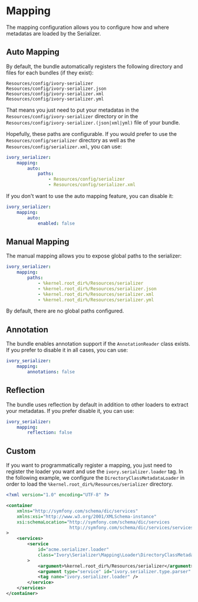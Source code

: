 # Mapping

The mapping configuration allows you to configure how and where metadatas are loaded by the Serializer.

## Auto Mapping

By default, the bundle automatically registers the following directory and files for each bundles (if they exist):

```
Resources/config/ivory-serializer
Resources/config/ivory-serializer.json
Resources/config/ivory-serializer.xml
Resources/config/ivory-serializer.yml
```

That means you just need to put your metadatas in the `Resources/config/ivory-serializer` directory or in the 
`Resources/config/ivory-serializer.(json|xml|yml)` file of your bundle.

Hopefully, these paths are configurable. If you would prefer to use the `Resources/config/serializer` directory as 
well as the `Resources/config/serializer.xml`, you can use:

``` yaml
ivory_serializer:
    mapping:
        auto:
            paths:
                - Resources/config/serializer
                - Resources/config/serializer.xml
```

If you don't want to use the auto mapping feature, you can disable it:

``` yaml
ivory_serializer:
    mapping:
        auto:
            enabled: false
```

## Manual Mapping

The manual mapping allows you to expose global paths to the serializer:

``` yaml
ivory_serializer:
    mapping:
        paths:
            - %kernel.root_dir%/Resources/serializer
            - %kernel.root_dir%/Resources/serializer.json
            - %kernel.root_dir%/Resources/serializer.xml
            - %kernel.root_dir%/Resources/serializer.yml
```

By default, there are no global paths configured.

## Annotation

The bundle enables annotation support if the `AnnotationReader` class exists. If you prefer to disable it in all cases, 
you can use:

``` yaml
ivory_serializer:
    mapping:
        annotations: false
```

## Reflection

The bundle uses reflection by default in addition to other loaders to extract your metadatas. If you prefer disable it, 
you can use:

``` yaml
ivory_serializer:
    mapping:
        reflection: false
```

## Custom

If you want to programmatically register a mapping, you just need to register the loader you want and use the 
`ivory.serializer.loader` tag. In the following example, we configure the `DirectoryClassMetadataLoader` in order to 
load the `%kernel.root_dir%/Resources/serializer` directory.

``` xml
<?xml version="1.0" encoding="UTF-8" ?>

<container
    xmlns="http://symfony.com/schema/dic/services"
    xmlns:xsi="http://www.w3.org/2001/XMLSchema-instance"
    xsi:schemaLocation="http://symfony.com/schema/dic/services
                        http://symfony.com/schema/dic/services/services-1.0.xsd"
>
    <services>
        <service
            id="acme.serializer.loader"
            class="Ivory\Serializer\Mapping\Loader\DirectoryClassMetadataLoader"
        >
            <argument>%kernel.root_dir%/Resources/serializer</argument>
            <argument type="service" id="ivory.serializer.type.parser" />
            <tag name="ivory.serializer.loader" />
        </service>
    </services>
</container>
```
